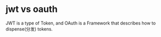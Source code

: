 # jwt vs oauth

JWT is a type of Token, and OAuth is a Framework that describes how to dispense\(分发\) tokens.

